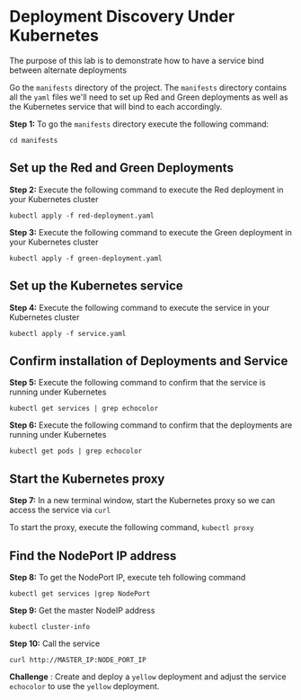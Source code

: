 # Deployment Discovery Under Kubernetes

The purpose of this lab is to demonstrate how to have a service bind between alternate deployments

Go the `manifests` directory of the project. The `manifests` directory contains all the `yaml` files
we'll need to set up Red and Green deployments as well as the Kubernetes service that will bind to each accordingly.

**Step 1:** To go the `manifests` directory execute the following command:

`cd manifests`

## Set up the Red and Green Deployments

**Step 2:** Execute the following command to execute the Red deployment in your Kubernetes cluster

`kubectl apply -f red-deployment.yaml`

**Step 3:** Execute the following command to execute the Green deployment in your Kubernetes cluster

`kubectl apply -f green-deployment.yaml`

## Set up the Kubernetes service

**Step 4:** Execute the following command to execute the service in your Kubernetes cluster

`kubectl apply -f service.yaml`

## Confirm installation of Deployments and Service

**Step 5:** Execute the following command to confirm that the service is running under Kubernetes

`kubectl get services | grep echocolor`

**Step 6:** Execute the following command to confirm that the deployments are running under Kubernetes

`kubectl get pods | grep echocolor`

## Start the Kubernetes proxy

**Step 7:** In a new terminal window, start the Kubernetes proxy so we can access the service
via `curl`

To start the proxy, execute the following command, `kubectl proxy`

## Find the NodePort IP address

**Step 8:** To get the NodePort IP, execute teh following command

`kubectl get services |grep NodePort`

**Step 9:** Get the master NodeIP address

`kubectl cluster-info`

**Step 10:** Call the service

`curl http://MASTER_IP:NODE_PORT_IP`

**Challenge** : Create and deploy a `yellow` deployment and adjust the service `echocolor` to use
the `yellow` deployment.



